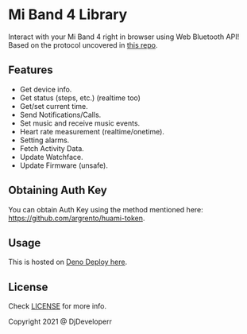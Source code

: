 # Mi Band 4 Library

Interact with your Mi Band 4 right in browser using Web Bluetooth API! Based on the protocol uncovered in [this repo](https://github.com/satcar77/miband4).

## Features

- Get device info.
- Get status (steps, etc.) (realtime too)
- Get/set current time.
- Send Notifications/Calls.
- Set music and receive music events.
- Heart rate measurement (realtime/onetime).
- Setting alarms.
- Fetch Activity Data.
- Update Watchface.
- Update Firmware (unsafe).

## Obtaining Auth Key

You can obtain Auth Key using the method mentioned here: https://github.com/argrento/huami-token.

## Usage

This is hosted on [Deno Deploy here](https://band.deno.dev).

## License

Check [LICENSE](./LICENSE) for more info.


Copyright 2021 @ DjDeveloperr
